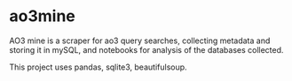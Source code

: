# ao3mine

AO3 mine is a scraper for ao3 query searches, collecting metadata and storing it in mySQL, and notebooks for analysis of the databases collected. 

This project uses pandas, sqlite3, beautifulsoup.